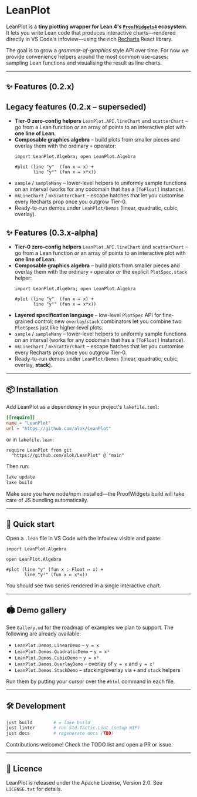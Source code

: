 # LeanPlot

LeanPlot is a **tiny plotting wrapper for Lean 4's [`ProofWidgets4`](https://github.com/leanprover-community/ProofWidgets4) ecosystem**.  It lets you write Lean code that produces interactive charts—rendered directly in VS Code's infoview—using the rich [Recharts](https://recharts.org) React library.

The goal is to grow a _grammar-of-graphics_ style API over time.  For now we provide convenience helpers around the most common use-cases: sampling Lean functions and visualising the result as line charts.

---

## ✨ Features (0.2.x)
## Legacy features (0.2.x – superseded)

* **Tier-0 zero-config helpers** `LeanPlot.API.lineChart` and `scatterChart` – go from a Lean function *or* an array of points to an interactive plot with **one line of Lean**.
* **Composable graphics algebra** – build plots from smaller pieces and overlay them with the ordinary `+` operator:
  ```lean
  import LeanPlot.Algebra; open LeanPlot.Algebra

  #plot (line "y"  (fun x ↦ x) +
         line "y²" (fun x ↦ x*x))
  ```
* `sample` / `sampleMany` – lower-level helpers to uniformly sample functions on an interval (works for any codomain that has a `[ToFloat]` instance).
* `mkLineChart` / `mkScatterChart` – escape hatches that let you customise every Recharts prop once you outgrow Tier-0.
* Ready-to-run demos under `LeanPlot/Demos` (linear, quadratic, cubic, overlay).

## ✨ Features (0.3.x-alpha)

* **Tier-0 zero-config helpers** `LeanPlot.API.lineChart` and `scatterChart` – go from a Lean function *or* an array of points to an interactive plot with **one line of Lean**.
* **Composable graphics algebra** – build plots from smaller pieces and overlay them with the ordinary `+` operator *or* the explicit `PlotSpec.stack` helper:
  ```lean
  import LeanPlot.Algebra; open LeanPlot.Algebra

  #plot (line "y"  (fun x ↦ x) +
         line "y²" (fun x ↦ x*x))
  ```
* **Layered specification language** – low-level `PlotSpec` API for fine-grained control; new `overlay`/`stack` combinators let you combine two `PlotSpec`s just like higher-level plots.
* `sample` / `sampleMany` – lower-level helpers to uniformly sample functions on an interval (works for any codomain that has a `[ToFloat]` instance).
* `mkLineChart` / `mkScatterChart` – escape hatches that let you customise every Recharts prop once you outgrow Tier-0.
* Ready-to-run demos under `LeanPlot/Demos` (linear, quadratic, cubic, overlay, **stack**).

---

## 📦 Installation

Add LeanPlot as a dependency in your project's `lakefile.toml`:

```toml
[[require]]
name = "LeanPlot"
url = "https://github.com/alok/LeanPlot"
```

or in `lakefile.lean`:

```lean
require LeanPlot from git
  "https://github.com/alok/LeanPlot" @ "main"
```

Then run:

```bash
lake update
lake build
```

Make sure you have node/npm installed—the ProofWidgets build will take care of JS bundling automatically.

---

## 🚀 Quick start

Open a `.lean` file in VS Code with the infoview visible and paste:

```lean
import LeanPlot.Algebra

open LeanPlot.Algebra

#plot (line "y" (fun x : Float ↦ x) +
       line "y²" (fun x ↦ x*x))
```

You should see two series rendered in a single interactive chart.

---

## 🏟 Demo gallery

See `Gallery.md` for the roadmap of examples we plan to support.  The following are already available:

* `LeanPlot.Demos.LinearDemo`   – `y = x`
* `LeanPlot.Demos.QuadraticDemo` – `y = x²`
* `LeanPlot.Demos.CubicDemo`    – `y = x³`
* `LeanPlot.Demos.OverlayDemo`  – overlay of `y = x` and `y = x²`
* `LeanPlot.Demos.StackDemo`   – stacking/overlay via `+` and `stack` helpers

Run them by putting your cursor over the `#html` command in each file.

---

## 🛠 Development

```bash
just build        # = lake build
just linter       # run Std.Tactic.Lint (setup WIP)
just docs         # regenerate docs (TBD)
```

Contributions welcome!  Check the TODO list and open a PR or issue.

---

## 📄 Licence

LeanPlot is released under the Apache License, Version 2.0.  See `LICENSE.txt` for details.
